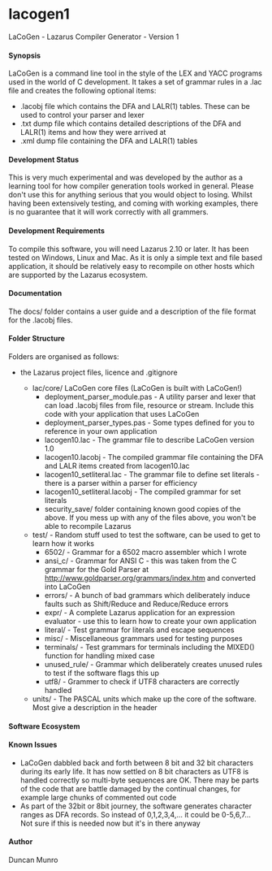 # lacogen1
LaCoGen - Lazarus Compiler Generator - Version 1

#### Synopsis
LaCoGen is a command line tool in the style of the LEX and YACC programs used in the world of C development. It takes a set of grammar rules in a .lac file and creates the following optional items:

* .lacobj file which contains the DFA and LALR(1) tables. These can be used to control your parser and lexer
* .txt dump file which contains detailed descriptions of the DFA and LALR(1) items and how they were arrived at
* .xml dump file containing the DFA and LALR(1) tables

#### Development Status
This is very much experimental and was developed by the author as a learning tool for how compiler generation tools worked in general.
Please don't use this for anything serious that you would object to losing. Whilst having been extensively testing, and coming with 
working examples, there is no guarantee that it will work correctly with all grammers.

#### Development Requirements
To compile this software, you will need Lazarus 2.10 or later. It has been tested on Windows, Linux and Mac. As it is
only a simple text and file based application, it should be relatively easy to recompile on other hosts which are
supported by the Lazarus ecosystem.

#### Documentation
The docs/ folder contains a user guide and a description of the file format for the .lacobj files.

#### Folder Structure
Folders are organised as follows:

* <root> the Lazarus project files, licence and .gitignore
  * lac/core/ LaCoGen core files (LaCoGen is built with LaCoGen!)
    * deployment_parser_module.pas - A utility parser and lexer that can load .lacobj files from file, resource or stream. Include this code with your application that uses LaCoGen
    * deployment_parser_types.pas - Some types defined for you to reference in your own application
    * lacogen10.lac - The grammar file to describe LaCoGen version 1.0
    * lacogen10.lacobj - The compiled grammar file containing the DFA and LALR items created from lacogen10.lac
    * lacogen10_setliteral.lac - The grammar file to define set literals - there is a parser within a parser for efficiency
    * lacogen10_setliteral.lacobj - The compiled grammar for set literals
    * security_save/ folder containing known good copies of the above. If you mess up with any of the files above, you won't be able to recompile Lazarus
  * test/ - Random stuff used to test the software, can be used to get to learn how it works
    * 6502/ - Grammar for a 6502 macro assembler which I wrote
    * ansi_c/ - Grammar for ANSI C - this was taken from the C grammar for the Gold Parser at http://www.goldparser.org/grammars/index.htm and converted into LaCoGen
    * errors/ - A bunch of bad grammars which deliberately induce faults such as Shift/Reduce and Reduce/Reduce errors
    * expr/ - A complete Lazarus application for an expression evaluator - use this to learn how to create your own application
    * literal/ - Test grammar for literals and escape sequences
    * misc/ - Miscellaneous grammars used for testing purposes
    * terminals/ - Test grammars for terminals including the MIXED() function for handling mixed case
    * unused_rule/ - Grammar which deliberately creates unused rules to test if the software flags this up
    * utf8/ - Grammer to check if UTF8 characters are correctly handled
  * units/ - The PASCAL units which make up the core of the software. Most give a description in the header

#### Software Ecosystem

 
#### Known Issues 
* LaCoGen dabbled back and forth between 8 bit and 32 bit characters during its early life. It has now settled on 8 bit characters as UTF8 is handled correctly so multi-byte sequences are OK. There may be parts of the code that are battle damaged by the continual changes, for example large chunks of commented out code
* As part of the 32bit or 8bit journey, the software generates character ranges as DFA records. So instead of 0,1,2,3,4,... it could be 0-5,6,7... Not sure if this is needed now but it's in there anyway

#### Author
Duncan Munro
